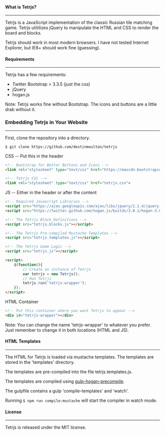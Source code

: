 #### What is Tetrjs?
***
Tetrjs is a JavaScript implementation of the classic Russian tile matching game. Tetrjs utitilizes jQuery to manipulate the HTML and CSS to render the board and blocks.

Tetrjs should work in most modern browsers. I have not tested Internet Explorer, but IE8+ should work fine (guessing).

#### Requirements
***
Tetrjs has a few requirements:

* Twitter Bootstrap > 3.3.5 (just the css)
* jQuery
* hogan.js

Note: Tetrjs works fine without Bootstrap. The icons and buttons are a little drab without it.

### Embedding Tetrjs in Your Website
***
First, clone the repository into a directory.

`$ git clone https://github.com/destinmoulton/tetrjs`

CSS -- Put this in the header
```html
<!-- Bootstrap for Better Buttons and Icons -->
<link rel="stylesheet" type="text/css" href="https://maxcdn.bootstrapcdn.com/bootstrap/3.3.7/css/bootstrap.min.css">

<!-- Tetrjs CSS -->
<link rel="stylesheet" type="text/css" href="tetrjs.css">
```

JS -- Either in the header or after the content
```html
<!-- Required Javascript Libraries -->
<script src="https://ajax.googleapis.com/ajax/libs/jquery/2.1.4/jquery.min.js"></script>
<script src="https://twitter.github.com/hogan.js/builds/3.0.1/hogan-3.0.1.js"></script>

<!-- The Tetrjs Block Definitions -->
<script src="tetrjs.blocks.js"></script>

<!-- The Tetrjs Pre-compiled Mustache Templates -->
<script src="tetrjs.templates.js"></script>

<!-- The Tetrjs Game Logic -->
<script src="tetrjs.js"></script>

<script>
    $(function(){
        // Create an instance of Tetrjs
        var tetrjs = new Tetrjs();
        // Run Tetrjs
        tetrjs.run('tetrjs-wrapper');
    });
</script>
```

HTML Container
```html
<!-- Put this container where you want Tetrjs to appear -->
<div id="tetrjs-wrapper"></div>
```

Note: You can change the name 'tetrjs-wrapper' to whatever you prefer. Just remember to change it in both locations (HTML and JS).

#### HTML Templates
***
The HTML for Tetrjs is loaded via mustache templates. The templates are stored in the 'templates' directory.

The templates are pre-compiled into the file tetrjs.templates.js.

The templates are compiled using [gulp-hogan-precompile](https://github.com/eneko89/gulp-hogan-precompile).

The gulpfile contains a gulp 'compile-templates' and 'watch'.

Running `$ npm run compile:mustache` will start the compiler in watch mode.

#### License
***
Tetrjs is released under the MIT license.


